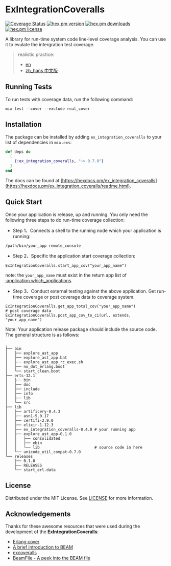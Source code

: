 # ExIntegrationCoveralls

[![Coverage Status](https://coveralls.io/repos/github/yeshan333/ex_integration_coveralls/badge.svg?branch=main)](https://coveralls.io/github/yeshan333/ex_integration_coveralls?branch=main) [![hex.pm version](https://img.shields.io/hexpm/v/ex_integration_coveralls.svg)](https://hex.pm/packages/ex_integration_coveralls) [![hex.pm downloads](https://img.shields.io/hexpm/dt/ex_integration_coveralls.svg)](https://hex.pm/packages/ex_integration_coveralls) [![hex.pm license](https://img.shields.io/hexpm/l/ex_integration_coveralls.svg)](https://coveralls.io/github/yeshan333/ex_integration_coveralls/blog/main/LICENSEs)

A library for run-time system code line-level coverage analysis. You can use it to evulate the intergration test coverage.

> realistic practice:
> - [en](https://github.com/yeshan333/explore_ast_app/blob/main/examples/README.md)
> - [zh_hans 中文版](https://github.com/yeshan333/explore_ast_app/blob/main/examples/README_cn.md)

## Running Tests

To run tests with coverage data, run the following command:

```shell
mix test --cover --exclude real_cover
```

## Installation

The package can be installed by adding `ex_integration_coveralls` to your list of dependencies in `mix.exs`:

```elixir
def deps do
  [
    {:ex_integration_coveralls, "~> 0.7.0"}
  ]
end
```

The docs can be found at [https://hexdocs.pm/ex_integration_coveralls](https://hexdocs.pm/ex_integration_coveralls/readme.html).

## Quick Start

Once your application is release, up and running. You only need the following three steps to do run-time coverage collection:

- Step 1、Connects a shell to the running node which your application is running:

```shell
/path/bin/your_app remote_console
```

- Step 2、Specific the application start coverage collection:

```shell
ExIntegrationCoveralls.start_app_cov("your_app_name")
```

note: the `your_app_name` must exist in the return app list of  [:application.which_applications](https://www.erlang.org/doc/man/application.html#which_applications-0).

- Step 3、Conduct external testing against the above application. Get run-time coverage or post coverage data to coverage system.

```shell
ExIntegrationCoveralls.get_app_total_cov("your_app_name")
# post coverage data
ExIntegrationCoveralls.post_app_cov_to_ci(url, extends, "your_app_name")
```

Note: Your application release package should include the source code. The general structure is as follows:

```shell
.
├── bin
│   ├── explore_ast_app
│   ├── explore_ast_app.bat
│   ├── explore_ast_app_rc_exec.sh
│   ├── no_dot_erlang.boot
│   └── start_clean.boot
├── erts-12.1
│   ├── bin
│   ├── doc
│   ├── include
│   ├── info
│   ├── lib
│   └── src
├── lib
│   ├── artificery-0.4.3
│   ├── asn1-5.0.17
│   ├── certifi-2.9.0
│   ├── elixir-1.12.3
│   ├── ex_integration_coveralls-0.4.0 # your running app
│   ├── explore_ast_app-0.1.0
│   │   ├── consolidated
│   │   ├── ebin
│   │   └── lib                        # source code in here
│   └── unicode_util_compat-0.7.0
└── releases
    ├── 0.1.0
    ├── RELEASES
    └── start_erl.data
```

## License

Distributed under the MIT License. See [LICENSE](./LICENSE) for more information.

## Acknowledgements

Thanks for these awesome resources that were used during the development of the **ExIntegrationCoveralls**:

- [Erlang cover](https://www.erlang.org/doc/man/cover.html#description)
- [A brief introduction to BEAM](https://www.erlang.org/blog/a-brief-beam-primer/)
- [excoveralls](https://github.com/parroty/excoveralls)
- [BeamFile - A peek into the BEAM file](https://github.com/hrzndhrn/beam_file)
